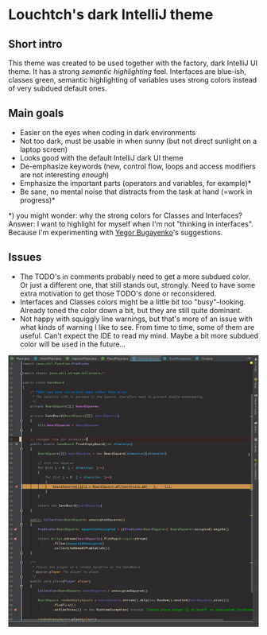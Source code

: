 # Louchtch's dark IntelliJ theme

## Short intro

This theme was created to be used together with the factory, dark IntelliJ UI theme. It has a strong *semantic highlighting* feel. Interfaces are blue-ish, classes green, semantic highlighting of variables uses strong colors instead of very subdued default ones.

## Main goals

- Easier on the eyes when coding in dark environments
- Not too dark, must be usable in when sunny (but not direct sunlight on a laptop screen)
- Looks good with the default IntelliJ dark UI theme
- De-emphasize keywords (new, control flow, loops and access modifiers are not interesting _enough_)
- Emphasize the important parts (operators and variables, for example)*
- Be sane, no mental noise that distracts from the task at hand (=work in progress)*

*) you might wonder: why the strong colors for Classes and Interfaces? Answer: I want to highlight for myself when I'm not "thinking in interfaces". Because I'm experimenting with [Yegor Bugayenko](https://www.yegor256.com/books.html)'s suggestions. 

## Issues

- The TODO's in comments probably need to get a more subdued color. Or just a different one, that still stands out, strongly. Need to have some extra motivation to get those TODO's done or reconsidered.
- Interfaces and Classes colors might be a little bit too "busy"-looking. Already toned the color down a bit, but they are still quite dominant.
- Not happy with squiggly line warnings, but that's more of an issue with what kinds of warning I like to see. From time to time, some of them are useful. Can't expect the IDE to read my mind. Maybe a bit more subdued color will be used in the future...

![Screenshot of theme (v1)](IntelliJ-theme.PNG)
